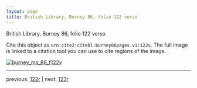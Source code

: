 ```yaml
---
layout: page
title: British Library, Burney 86, folio 122 verso
---
```


British Library, Burney 86, folio 122 verso

Cite this object as `urn:cite2:citebl:burney86pages.v1:122v`.  The full image is linked to a citation tool you can use to cite regions of the image.

[![burney_ms_86_f122v](http://www.homermultitext.org/iipsrv?IIIF=/project/homer/pyramidal/deepzoom/citebl/burney86imgs/v1/burney_ms_86_f122v.tif/full/800,/0/default.jpg)](http://www.homermultitext.org/ict2/?urn=urn:cite2:citebl:burney86imgs.v1:burney_ms_86_f122v) 

---

previous:  [122r](../122r/) | next: [123r](../123r/)
